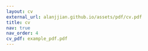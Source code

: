 ```yaml
---
layout: cv
external_url: alanjjian.github.io/assets/pdf/cv.pdf
title: cv
nav: true
nav_order: 4
cv_pdf: example_pdf.pdf
---
```

